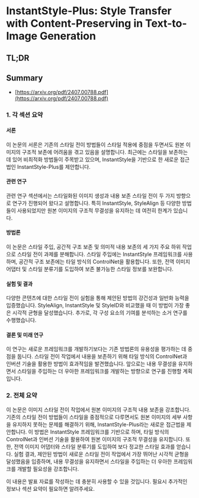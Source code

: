 # InstantStyle-Plus: Style Transfer with Content-Preserving in Text-to-Image Generation
## TL;DR
## Summary
- [https://arxiv.org/pdf/2407.00788.pdf](https://arxiv.org/pdf/2407.00788.pdf)

### 1. 각 섹션 요약

#### 서론
이 논문의 서론은 기존의 스타일 전이 방법들이 스타일 적용에 중점을 두면서도 원본 이미지의 구조적 보존에 어려움을 겪고 있음을 설명합니다. 최근에는 스타일을 보존하는 데 있어 비최적화 방법들이 주목받고 있으며, InstantStyle을 기반으로 한 새로운 접근법인 InstantStyle-Plus를 제안합니다.

#### 관련 연구
관련 연구 섹션에서는 스타일화된 이미지 생성과 내용 보존 스타일 전이 두 가지 방향으로 연구가 진행되어 왔다고 설명합니다. 특히 InstantStyle, StyleAlign 등 다양한 방법들이 사용되었지만 원본 이미지의 구조적 무결성을 유지하는 데 여전히 한계가 있습니다.

#### 방법론
이 논문은 스타일 주입, 공간적 구조 보존 및 의미적 내용 보존의 세 가지 주요 하위 작업으로 스타일 전이 과제를 분해합니다. 스타일 주입에는 InstantStyle 프레임워크를 사용하며, 공간적 구조 보존에는 타일 방식의 ControlNet을 활용합니다. 또한, 전역 이미지 어댑터 및 스타일 분류기를 도입하여 보존 불가능한 스타일 정보를 보완합니다.

#### 실험 및 결과
다양한 콘텐츠에 대한 스타일 전이 실험을 통해 제안된 방법의 강건성과 일반화 능력을 입증했습니다. StyleAlign, InstantStyle 및 StyleID와 비교했을 때 이 방법이 가장 좋은 시각적 균형을 달성했습니다. 추가로, 각 구성 요소의 기여를 분석하는 소거 연구를 수행했습니다.

#### 결론 및 미래 연구
이 연구는 새로운 프레임워크를 개발하기보다는 기존 방법론의 유용성을 평가하는 데 중점을 둡니다. 스타일 전이 작업에서 내용을 보존하기 위해 타일 방식의 ControlNet과 인버션 기술을 활용한 방법이 효과적임을 발견했습니다. 앞으로는 내용 무결성을 유지하면서 스타일을 주입하는 더 우아한 프레임워크를 개발하는 방향으로 연구를 진행할 계획입니다.

### 2. 전체 요약

이 논문은 이미지 스타일 전이 작업에서 원본 이미지의 구조적 내용 보존을 강조합니다. 기존의 스타일 전이 방법들이 스타일을 중점적으로 다루면서도 원본 이미지의 세부 사항을 유지하지 못하는 문제를 해결하기 위해, InstantStyle-Plus라는 새로운 접근법을 제안합니다. 이 방법은 InstantStyle 프레임워크를 기반으로 하며, 타일 방식의 ControlNet과 인버션 기술을 활용하여 원본 이미지의 구조적 무결성을 유지합니다. 또한, 전역 이미지 어댑터와 스타일 분류기를 도입하여 보다 정교한 스타일 효과를 얻습니다. 실험 결과, 제안된 방법이 새로운 스타일 전이 작업에서 가장 뛰어난 시각적 균형을 달성했음을 입증하며, 내용 무결성을 유지하면서 스타일을 주입하는 더 우아한 프레임워크를 개발할 필요성을 강조합니다.

이 내용은 발표 자료를 작성하는 데 충분히 사용할 수 있을 것입니다. 필요시 추가적인 정보나 섹션 요약이 필요하면 알려주세요.